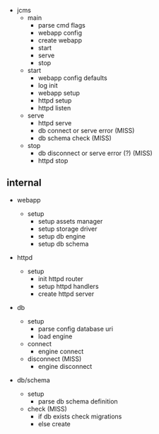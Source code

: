 * jcms
	* main
		* parse cmd flags
		* webapp config
		* create webapp
		* start
		* serve
		* stop
	* start
		* webapp config defaults
		* log init
		* webapp setup
		* httpd setup
		* httpd listen
	* serve
		* httpd serve
		* db connect or serve error (MISS)
		* db schema check (MISS)
	* stop
		* db disconnect or serve error (?) (MISS)
		* httpd stop

## internal

* webapp
	* setup
		* setup assets manager
		* setup storage driver
		* setup db engine
		* setup db schema

* httpd
	* setup
		* init httpd router
		* setup httpd handlers
		* create httpd server

* db
	* setup
		* parse config database uri
		* load engine
	* connect
		* engine connect
	* disconnect (MISS)
		* engine disconnect

* db/schema
	* setup
		* parse db schema definition
	* check (MISS)
		* if db exists check migrations
		* else create
